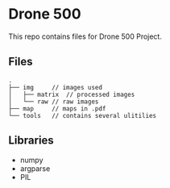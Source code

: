 # Drone 500

This repo contains files for Drone 500 Project.

## Files


```
.
├── img		// images used
│   ├── matrix	// processed images
│   └── raw	// raw images
├── map		// maps in .pdf
└── tools	// contains several ulitilies
```



## Libraries
- numpy
- argparse
- PIL

